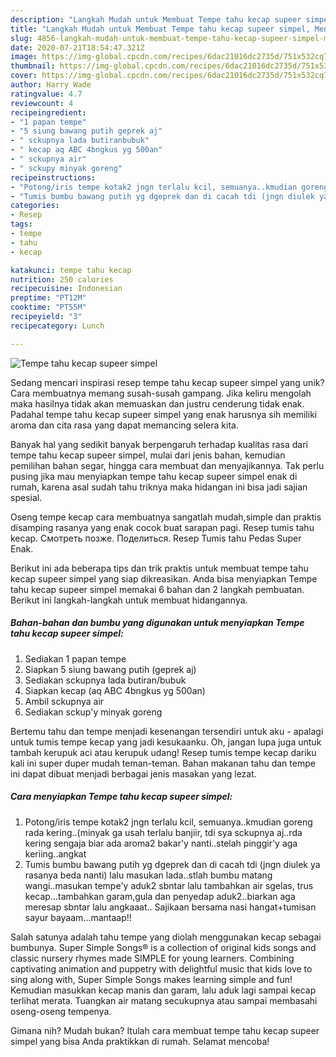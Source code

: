 ```yaml
---
description: "Langkah Mudah untuk Membuat Tempe tahu kecap supeer simpel, Menggugah Selera"
title: "Langkah Mudah untuk Membuat Tempe tahu kecap supeer simpel, Menggugah Selera"
slug: 4856-langkah-mudah-untuk-membuat-tempe-tahu-kecap-supeer-simpel-menggugah-selera
date: 2020-07-21T18:54:47.321Z
image: https://img-global.cpcdn.com/recipes/6dac21016dc2735d/751x532cq70/tempe-tahu-kecap-supeer-simpel-foto-resep-utama.jpg
thumbnail: https://img-global.cpcdn.com/recipes/6dac21016dc2735d/751x532cq70/tempe-tahu-kecap-supeer-simpel-foto-resep-utama.jpg
cover: https://img-global.cpcdn.com/recipes/6dac21016dc2735d/751x532cq70/tempe-tahu-kecap-supeer-simpel-foto-resep-utama.jpg
author: Harry Wade
ratingvalue: 4.7
reviewcount: 4
recipeingredient:
- "1 papan tempe"
- "5 siung bawang putih geprek aj"
- " sckupnya lada butiranbubuk"
- " kecap aq ABC 4bngkus yg 500an"
- " sckupnya air"
- " sckupy minyak goreng"
recipeinstructions:
- "Potong/iris tempe kotak2 jngn terlalu kcil, semuanya..kmudian goreng rada kering..(minyak ga usah terlalu banjiir, tdi sya sckupnya aj..rda kering sengaja biar ada aroma2 bakar&#39;y nanti..stelah pinggir&#39;y aga keriing..angkat"
- "Tumis bumbu bawang putih yg dgeprek dan di cacah tdi (jngn diulek ya rasanya beda nanti) lalu masukan lada..stlah bumbu matang wangi..masukan tempe&#39;y aduk2 sbntar lalu tambahkan air sgelas, trus kecap...tambahkan garam,gula dan penyedap aduk2..biarkan aga meresap sbntar lalu angkaaat.. Sajikaan bersama nasi hangat+tumisan sayur bayaam...mantaap!!"
categories:
- Resep
tags:
- tempe
- tahu
- kecap

katakunci: tempe tahu kecap 
nutrition: 250 calories
recipecuisine: Indonesian
preptime: "PT12M"
cooktime: "PT55M"
recipeyield: "3"
recipecategory: Lunch

---
```



![Tempe tahu kecap supeer simpel](https://img-global.cpcdn.com/recipes/6dac21016dc2735d/751x532cq70/tempe-tahu-kecap-supeer-simpel-foto-resep-utama.jpg)

Sedang mencari inspirasi resep tempe tahu kecap supeer simpel yang unik? Cara membuatnya memang susah-susah gampang. Jika keliru mengolah maka hasilnya tidak akan memuaskan dan justru cenderung tidak enak. Padahal tempe tahu kecap supeer simpel yang enak harusnya sih memiliki aroma dan cita rasa yang dapat memancing selera kita.

Banyak hal yang sedikit banyak berpengaruh terhadap kualitas rasa dari tempe tahu kecap supeer simpel, mulai dari jenis bahan, kemudian pemilihan bahan segar, hingga cara membuat dan menyajikannya. Tak perlu pusing jika mau menyiapkan tempe tahu kecap supeer simpel enak di rumah, karena asal sudah tahu triknya maka hidangan ini bisa jadi sajian spesial.

Oseng tempe kecap cara membuatnya sangatlah mudah,simple dan praktis disamping rasanya yang enak cocok buat sarapan pagi. Resep tumis tahu kecap. Смотреть позже. Поделиться. Resep Tumis tahu Pedas Super Enak.


Berikut ini ada beberapa tips dan trik praktis untuk membuat tempe tahu kecap supeer simpel yang siap dikreasikan. Anda bisa menyiapkan Tempe tahu kecap supeer simpel memakai 6 bahan dan 2 langkah pembuatan. Berikut ini langkah-langkah untuk membuat hidangannya.

<!--inarticleads1-->

##### Bahan-bahan dan bumbu yang digunakan untuk menyiapkan Tempe tahu kecap supeer simpel:

1. Sediakan 1 papan tempe
1. Siapkan 5 siung bawang putih (geprek aj)
1. Sediakan  sckupnya lada butiran/bubuk
1. Siapkan  kecap (aq ABC 4bngkus yg 500an)
1. Ambil  sckupnya air
1. Sediakan  sckup&#39;y minyak goreng


Bertemu tahu dan tempe menjadi kesenangan tersendiri untuk aku - apalagi untuk tumis tempe kecap yang jadi kesukaanku. Oh, jangan lupa juga untuk tambah kerupuk aci atau kerupuk udang! Resep tumis tempe kecap dariku kali ini super duper mudah teman-teman. Bahan makanan tahu dan tempe ini dapat dibuat menjadi berbagai jenis masakan yang lezat. 

<!--inarticleads2-->

##### Cara menyiapkan Tempe tahu kecap supeer simpel:

1. Potong/iris tempe kotak2 jngn terlalu kcil, semuanya..kmudian goreng rada kering..(minyak ga usah terlalu banjiir, tdi sya sckupnya aj..rda kering sengaja biar ada aroma2 bakar&#39;y nanti..stelah pinggir&#39;y aga keriing..angkat
1. Tumis bumbu bawang putih yg dgeprek dan di cacah tdi (jngn diulek ya rasanya beda nanti) lalu masukan lada..stlah bumbu matang wangi..masukan tempe&#39;y aduk2 sbntar lalu tambahkan air sgelas, trus kecap...tambahkan garam,gula dan penyedap aduk2..biarkan aga meresap sbntar lalu angkaaat.. Sajikaan bersama nasi hangat+tumisan sayur bayaam...mantaap!!


Salah satunya adalah tahu tempe yang diolah menggunakan kecap sebagai bumbunya. Super Simple Songs® is a collection of original kids songs and classic nursery rhymes made SIMPLE for young learners. Combining captivating animation and puppetry with delightful music that kids love to sing along with, Super Simple Songs makes learning simple and fun! Kemudian masukkan kecap manis dan garam, lalu aduk lagi sampai kecap terlihat merata. Tuangkan air matang secukupnya atau sampai membasahi oseng-oseng tempenya. 

Gimana nih? Mudah bukan? Itulah cara membuat tempe tahu kecap supeer simpel yang bisa Anda praktikkan di rumah. Selamat mencoba!
